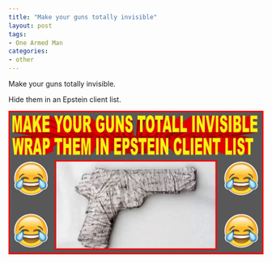 ```yaml
---
title: "Make your guns totally invisible"
layout: post
tags:
- One Armed Man
categories:
- other
---
```


Make your guns totally invisible.

Hide them in an Epstein client list.

![Hide your guns](/assets/img/20211230-hide-your-guns.webp "Make your guns totally invisible")
